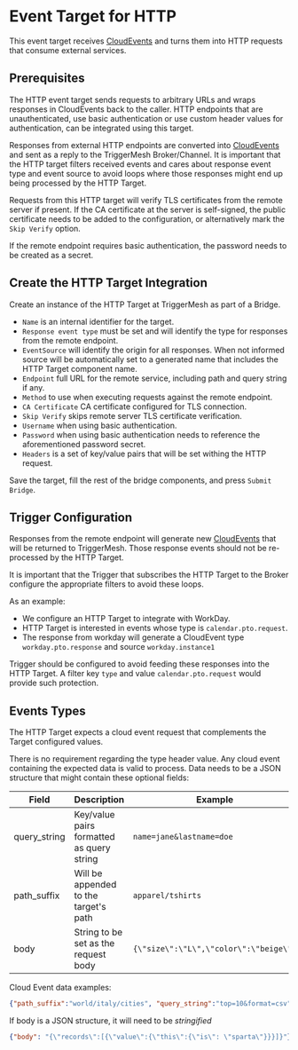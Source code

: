 # Event Target for HTTP

This event target receives [CloudEvents][ce] and turns them into HTTP requests that consume external services.

## Prerequisites

The HTTP event target sends requests to arbitrary URLs and wraps responses in CloudEvents back to the caller. HTTP endpoints that are unauthenticated, use basic authentication or use custom header values for authentication, can be integrated using this target.

Responses from external HTTP endpoints are converted into [CloudEvents][ce] and sent as a reply to the TriggerMesh Broker/Channel. It is important that the HTTP target filters received events and cares about response event type and event source to avoid loops where those responses might end up being processed by the HTTP Target.

Requests from this HTTP target will verify TLS certificates from the remote server if present. If the CA certificate at the server is self-signed, the public certificate needs to be added to the configuration, or alternatively mark the `Skip Verify` option.

If the remote endpoint requires basic authentication, the password needs to be created as a secret.

## Create the HTTP Target Integration

Create an instance of the HTTP Target at TriggerMesh as part of a Bridge.

- `Name` is an internal identifier for the target.
- `Response event type` must be set and will identify the type for responses from the remote endpoint.
- `EventSource` will identify the origin for all responses. When not informed source will be automatically set to a generated name that includes the HTTP Target component name.
- `Endpoint` full URL for the remote service, including path and query string if any.
- `Method` to use when executing requests against the remote endpoint.
- `CA Certificate`  CA certificate configured for TLS connection.
- `Skip Verify` skips remote server TLS certificate verification.
- `Username` when using basic authentication.
- `Password` when using basic authentication needs to reference the aforementioned password secret.
- `Headers` is a set of key/value pairs that will be set withing the HTTP request.

Save the target, fill the rest of the bridge components, and press `Submit Bridge`.

## Trigger Configuration

Responses from the remote endpoint will generate new [CloudEvents][ce] that will be returned to TriggerMesh. Those response events should not be re-processed by the HTTP Target.

It is important that the Trigger that subscribes the HTTP Target to the Broker configure the appropriate filters to avoid these loops.

As an example:

- We configure an HTTP Target to integrate with WorkDay.
- HTTP Target is interested in events whose type is `calendar.pto.request`.
- The response from workday will generate a CloudEvent type `workday.pto.response` and source `workday.instance1`

Trigger should be configured to avoid feeding these responses into the HTTP Target. A filter key `type` and value `calendar.pto.request` would provide such protection.

## Events Types

The HTTP Target expects a cloud event request that complements the Target configured values.

There is no requirement regarding the type header value. Any cloud event containing the expected data is valid to process. Data needs to be a JSON structure that might contain these optional fields:


| Field | Description | Example |
|--- |--- |--- |
| query_string | Key/value pairs formatted as query string | `name=jane&lastname=doe` |
| path_suffix      | Will be appended to the target's path | `apparel/tshirts` |
| body     | String to be set as the request body | `{\"size\":\"L\",\"color\":\"beige\"}` |

Cloud Event data examples:

```json
{"path_suffix":"world/italy/cities", "query_string":"top=10&format=csv"}
```

If body is a JSON structure, it will need to be _stringified_

```json
{"body": "{\"records\":[{\"value\":{\"this\":{\"is\": \"sparta\"}}}]}"}
```


[ce]: https://cloudevents.io
